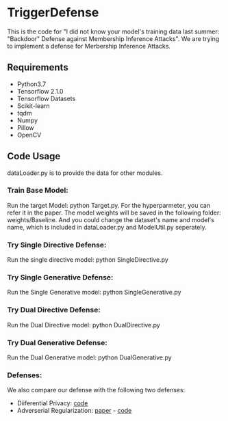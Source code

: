 # TriggerDefense

This is the code for "I did not know your model's training data last summer: "Backdoor" Defense against Membership Inference Attacks". We are trying to implement a defense for Merbership Inference Attacks.


## Requirements
+ Python3.7
+ Tensorflow 2.1.0
+ Tensorflow Datasets
+ Scikit-learn
+ tqdm
+ Numpy
+ Pillow
+ OpenCV

## Code Usage
dataLoader.py is to provide the data for other modules.

### Train Base Model:
Run the target Model: python Target.py. For the hyperparmeter, you can refer it in the paper.
The model weights will be saved in the following folder: weights/Baseline. And you could change the dataset's name and model's name, which is included in dataLoader.py and ModelUtil.py seperately.

### Try Single Directive Defense:
Run the single directive model: python SingleDirective.py

### Try Single Generative Defense:
Run the Single Generative model: python SingleGenerative.py

### Try Dual Directive Defense:
Run the Dual Directive model: python DualDirective.py

### Try Dual Generative Defense:
Run the Dual Generative model: python DualGenerative.py

### Defenses:
We also compare our defense with the following two defenses:

+ Diiferential Privacy: [code](https://github.com/tensorflow/privacy)
+ Adverserial Regularization: [paper](https://arxiv.org/pdf/1807.05852.pdf) - [code](https://github.com/NNToan-apcs/python-DP-DL)